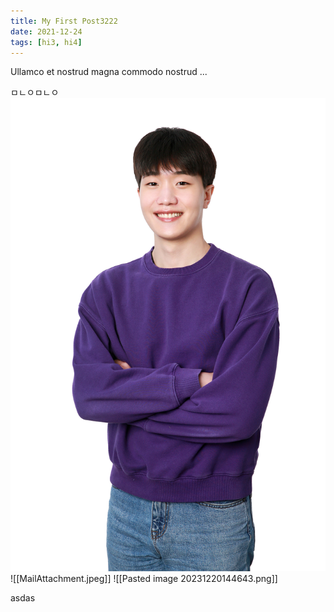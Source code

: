 ```yaml
---
title: My First Post3222
date: 2021-12-24
tags: [hi3, hi4]
---
```


Ullamco et nostrud magna commodo nostrud ...

ㅁㄴㅇㅁㄴㅇ
![asdasd](../assets/MailAttachment.jpeg)
![[MailAttachment.jpeg]]
![[Pasted image 20231220144643.png]]

asdas


